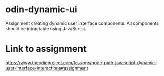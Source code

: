 # odin-dynamic-ui

Assignment creating dynamic user interface components. All components should be intractable using JavaScript.

# Link to assignment

https://www.theodinproject.com/lessons/node-path-javascript-dynamic-user-interface-interactions#assignment
